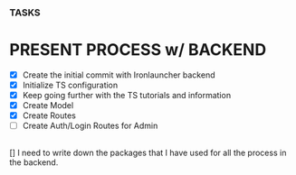 ### TASKS


# PRESENT PROCESS w/ BACKEND

- [x]  Create the initial commit with Ironlauncher backend
- [x]  Initialize TS configuration
- [X]  Keep going further with the TS tutorials and information
- [X]  Create Model
- [X]  Create Routes
- [ ]  Create Auth/Login Routes for Admin

## 

[] I need to write down the packages that I have used for all the process in the backend. 

